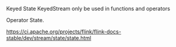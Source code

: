 


Keyed State 
    KeyedStream
    only be used in functions and operators 

Operator State.





https://ci.apache.org/projects/flink/flink-docs-stable/dev/stream/state/state.html